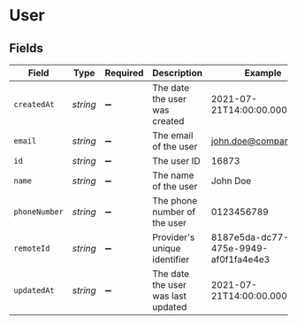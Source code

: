 # User


## Fields

| Field                                | Type                                 | Required                             | Description                          | Example                              |
| ------------------------------------ | ------------------------------------ | ------------------------------------ | ------------------------------------ | ------------------------------------ |
| `createdAt`                          | *string*                             | :heavy_minus_sign:                   | The date the user was created        | 2021-07-21T14:00:00.000Z             |
| `email`                              | *string*                             | :heavy_minus_sign:                   | The email of the user                | john.doe@company.com                 |
| `id`                                 | *string*                             | :heavy_minus_sign:                   | The user ID                          | 16873                                |
| `name`                               | *string*                             | :heavy_minus_sign:                   | The name of the user                 | John Doe                             |
| `phoneNumber`                        | *string*                             | :heavy_minus_sign:                   | The phone number of the user         | 0123456789                           |
| `remoteId`                           | *string*                             | :heavy_minus_sign:                   | Provider's unique identifier         | 8187e5da-dc77-475e-9949-af0f1fa4e4e3 |
| `updatedAt`                          | *string*                             | :heavy_minus_sign:                   | The date the user was last updated   | 2021-07-21T14:00:00.000Z             |
